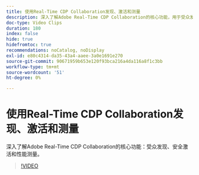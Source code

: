 ```yaml
---
title: 使用Real-Time CDP Collaboration发现、激活和测量
description: 深入了解Adobe Real-Time CDP Collaboration的核心功能，用于受众发现、安全激活和性能测量。
doc-type: Video Clips
duration: 180
index: false
hide: true
hidefromtoc: true
recommendations: noCatalog, noDisplay
exl-id: e80c4314-da35-43a4-aaee-3a0e1691e270
source-git-commit: 90671959b653e120f93bca216a4da116a8f1c3bb
workflow-type: tm+mt
source-wordcount: '51'
ht-degree: 0%

---
```


# 使用Real-Time CDP Collaboration发现、激活和测量

深入了解Adobe Real-Time CDP Collaboration的核心功能：受众发现、安全激活和性能测量。

<!-- 72_OS511_3442426_179_discover-activate-and-measure-with-realtime-cdp-collaboration -->
>[!VIDEO](https://video.tv.adobe.com/v/3458275/?learn=on&enablevpops=true)
